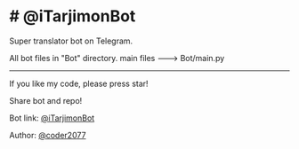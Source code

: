 <h1># @iTarjimonBot</h1>
Super translator bot on Telegram.

All bot files in "Bot" directory.
main files ---> Bot/main.py

_________________________________________________________

If you like my code, please press star!

Share bot and repo!


Bot link: <a href="https://t.me/iTarjimonBot">@iTarjimonBot</a>

Author: <a href="https://t.me/coder2077">@coder2077</a>
